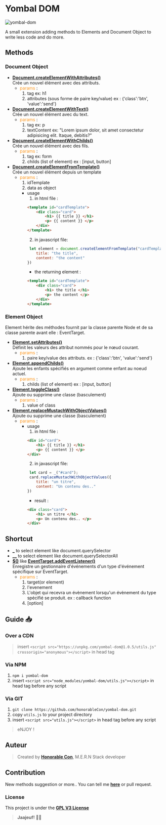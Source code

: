 # Yombal DOM

![yombal-dom](https://img.shields.io/badge/Js-Yombal%20Dom-red")

A small extension adding methods to Elements and Document Object to write less code and do more.

## Methods

### Document Object
  - **[Document.createElementWithAttributes()]()**<br>
      Crée un nouvel élément avec des attributs.
      - <span style='color:#FD971F;'>params</span> : <br>
          1. tag ex: h1
          2. attributes (sous forme de paire key/value) ex : {'class':'btn', 'value':'send'}
  - **[Document.createElementWithText()]()**<br>
      Crée un nouvel élément avec du text.
      - <span style='color:#FD971F;'>params</span> : <br>
          1. tag ex: p
          2. textContent ex: "Lorem ipsum dolor, sit amet consectetur adipisicing elit. Itaque, debitis?"
  - **[Document.createElementWithChilds()]()**<br>
      Crée un nouvel élément avec des fils.
      - <span style='color:#FD971F;'>params</span> : <br>
          1. tag ex: form
          2. childs (list of element) ex : [input, button]
  - **[Document.createElementFromTemplate()]()**<br>
      Crée un nouvel élément depuis un template
      - <span style='color:#FD971F;'>params</span> : <br>
          1. idTemplate
          2. data as object
        - usage
          1. in html file : 
            ```html
            <template id="cardTemplate">
                <div class="card">
                    <h1> {{ title }} </h1>
                    <p> {{ content }} </p>
                </div>
            </template>
            ```
          2. in javascript file:
            ```javascript
             let element = document.createElementFromTemplate("cardTemplate", {
                title: "the title",
                content: "the content"
            })
            ```
          - the returning element : 
          ```html
          <template id="cardTemplate">
              <div class="card">
                  <h1> the title </h1>
                  <p> the content </p>
              </div>
          </template>
          ```
          

  ### Element Object
  Element hérite des méthodes fournit par la classe parente Node et de sa classe parente avant elle : EventTarget.
  - **[Element.setAttributes()]()**<br>
      Définit les valeurs des attribut nommés pour le nœud courant.
      - <span style='color:#FD971F;'>params</span> : <br>
          1. paire key/value des attributs. ex : {'class':'btn', 'value':'send'}
  - **[Element.appendChilds()]()**<br>
      Ajoute les enfants spécifiés en argument comme enfant au noeud actuel.
      - <span style='color:#FD971F;'>params</span> : <br>
          1. childs (list of element) ex : [input, button]
  - **[Element.toggleClass()]()**<br>
      Ajoute ou supprime une classe (basculement)
      - <span style='color:#FD971F;'>params</span> : <br>
          1. value of class
  - **[Element.replaceMustachWithObjectValues()]()**<br>
      Ajoute ou supprime une classe (basculement)
      - <span style='color:#FD971F;'>params</span> : <br>
        - usage
          1. in html file : 
            ```html
            <div id="card">
                <h1> {{ title }} </h1>
                <p> {{ content }} </p>
            </div>
            ```
          2. in javascript file:
            ```javascript
             let card = _("#card");
             card.replaceMustachWithObjectValues({
                title: "un titre",
                content: "Un contenu des.."
            })
            ```
          - result : 
          ```html
          <div class="card">
              <h1> un titre </h1>
              <p> Un contenu des.. </p>
          </div>


## Shortcut
- **[_]()** to select element like document.querySelector
- **[__]()** to select element like document.querySelectorAll
- **[$()]()** like **[EventTarget.addEventListener()]()**<br>
    Enregistre un gestionnaire d'événements d'un type d'événement spécifique sur EventTarget.
    - <span style='color:#FD971F;'>params</span> :<br>
        1. target(or element)
        2. l'evenement
        3. L'objet qui recevra un évènement lorsqu'un évènement du type spécifié se produit. ex : callback function
        4. \[option\]

## Guide 📥
### Over a CDN
  > insert `<script src="https://unpkg.com/yombal-dom@1.0.5/utils.js" crossorigin="anonymous"></script>` in head tag

### Via NPM
1. `npm i yombal-dom`
2. insert `<script src="node_modules/yombal-dom/utils.js"></script>` in head tag before any script
### Via GIT
1. `git clone https://github.com/honorableCon/yombal-dom.git`
2. copy `utils.js` to your project directory
3. insert `<script src="utils.js"></script>` in head tag before any script

> eNJOY !
  
## Auteur

> Created by **[Honorable Con](https://github.com/honorableCon)**, M.E.R.N Stack developer

## Contribution

New methods suggestion or more.. You can tell me **[here](https://github.com/honorableCon/yombal-dom/issues)** or pull request.


### License

This project is under the **[GPL V3 License](https://github.com/honorableCon/yombal-dom/blob/main/LICENSE)**

> **Jaajeuf!** 🙏🏾
